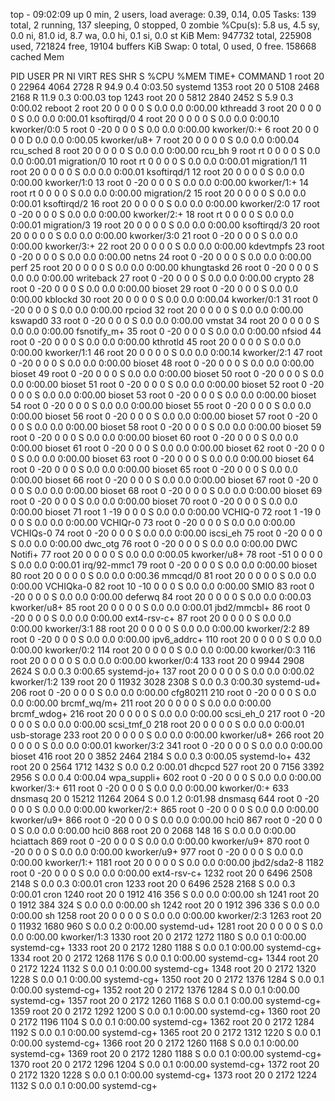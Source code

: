 top - 09:02:09 up 0 min,  2 users,  load average: 0.39, 0.14, 0.05
Tasks: 139 total,   2 running, 137 sleeping,   0 stopped,   0 zombie
%Cpu(s):  5.8 us,  4.5 sy,  0.0 ni, 81.0 id,  8.7 wa,  0.0 hi,  0.1 si,  0.0 st
KiB Mem:    947732 total,   225908 used,   721824 free,    19104 buffers
KiB Swap:        0 total,        0 used,        0 free.   158668 cached Mem

  PID USER      PR  NI    VIRT    RES    SHR S  %CPU %MEM     TIME+ COMMAND
    1 root      20   0   22964   4064   2728 R  94.9  0.4   0:03.50 systemd
 1353 root      20   0    5108   2468   2168 R  11.9  0.3   0:00.03 top
 1243 root      20   0    5812   2840   2452 S   5.9  0.3   0:00.02 reboot
    2 root      20   0       0      0      0 S   0.0  0.0   0:00.00 kthreadd
    3 root      20   0       0      0      0 S   0.0  0.0   0:00.01 ksoftirqd/0
    4 root      20   0       0      0      0 S   0.0  0.0   0:00.10 kworker/0:0
    5 root       0 -20       0      0      0 S   0.0  0.0   0:00.00 kworker/0:+
    6 root      20   0       0      0      0 D   0.0  0.0   0:00.05 kworker/u8+
    7 root      20   0       0      0      0 S   0.0  0.0   0:00.04 rcu_sched
    8 root      20   0       0      0      0 S   0.0  0.0   0:00.00 rcu_bh
    9 root      rt   0       0      0      0 S   0.0  0.0   0:00.01 migration/0
   10 root      rt   0       0      0      0 S   0.0  0.0   0:00.01 migration/1
   11 root      20   0       0      0      0 S   0.0  0.0   0:00.01 ksoftirqd/1
   12 root      20   0       0      0      0 S   0.0  0.0   0:00.00 kworker/1:0
   13 root       0 -20       0      0      0 S   0.0  0.0   0:00.00 kworker/1:+
   14 root      rt   0       0      0      0 S   0.0  0.0   0:00.00 migration/2
   15 root      20   0       0      0      0 S   0.0  0.0   0:00.01 ksoftirqd/2
   16 root      20   0       0      0      0 S   0.0  0.0   0:00.00 kworker/2:0
   17 root       0 -20       0      0      0 S   0.0  0.0   0:00.00 kworker/2:+
   18 root      rt   0       0      0      0 S   0.0  0.0   0:00.01 migration/3
   19 root      20   0       0      0      0 S   0.0  0.0   0:00.00 ksoftirqd/3
   20 root      20   0       0      0      0 S   0.0  0.0   0:00.00 kworker/3:0
   21 root       0 -20       0      0      0 S   0.0  0.0   0:00.00 kworker/3:+
   22 root      20   0       0      0      0 S   0.0  0.0   0:00.00 kdevtmpfs
   23 root       0 -20       0      0      0 S   0.0  0.0   0:00.00 netns
   24 root       0 -20       0      0      0 S   0.0  0.0   0:00.00 perf
   25 root      20   0       0      0      0 S   0.0  0.0   0:00.00 khungtaskd
   26 root       0 -20       0      0      0 S   0.0  0.0   0:00.00 writeback
   27 root       0 -20       0      0      0 S   0.0  0.0   0:00.00 crypto
   28 root       0 -20       0      0      0 S   0.0  0.0   0:00.00 bioset
   29 root       0 -20       0      0      0 S   0.0  0.0   0:00.00 kblockd
   30 root      20   0       0      0      0 S   0.0  0.0   0:00.04 kworker/0:1
   31 root       0 -20       0      0      0 S   0.0  0.0   0:00.00 rpciod
   32 root      20   0       0      0      0 S   0.0  0.0   0:00.00 kswapd0
   33 root       0 -20       0      0      0 S   0.0  0.0   0:00.00 vmstat
   34 root      20   0       0      0      0 S   0.0  0.0   0:00.00 fsnotify_m+
   35 root       0 -20       0      0      0 S   0.0  0.0   0:00.00 nfsiod
   44 root       0 -20       0      0      0 S   0.0  0.0   0:00.00 kthrotld
   45 root      20   0       0      0      0 S   0.0  0.0   0:00.00 kworker/1:1
   46 root      20   0       0      0      0 S   0.0  0.0   0:00.14 kworker/2:1
   47 root       0 -20       0      0      0 S   0.0  0.0   0:00.00 bioset
   48 root       0 -20       0      0      0 S   0.0  0.0   0:00.00 bioset
   49 root       0 -20       0      0      0 S   0.0  0.0   0:00.00 bioset
   50 root       0 -20       0      0      0 S   0.0  0.0   0:00.00 bioset
   51 root       0 -20       0      0      0 S   0.0  0.0   0:00.00 bioset
   52 root       0 -20       0      0      0 S   0.0  0.0   0:00.00 bioset
   53 root       0 -20       0      0      0 S   0.0  0.0   0:00.00 bioset
   54 root       0 -20       0      0      0 S   0.0  0.0   0:00.00 bioset
   55 root       0 -20       0      0      0 S   0.0  0.0   0:00.00 bioset
   56 root       0 -20       0      0      0 S   0.0  0.0   0:00.00 bioset
   57 root       0 -20       0      0      0 S   0.0  0.0   0:00.00 bioset
   58 root       0 -20       0      0      0 S   0.0  0.0   0:00.00 bioset
   59 root       0 -20       0      0      0 S   0.0  0.0   0:00.00 bioset
   60 root       0 -20       0      0      0 S   0.0  0.0   0:00.00 bioset
   61 root       0 -20       0      0      0 S   0.0  0.0   0:00.00 bioset
   62 root       0 -20       0      0      0 S   0.0  0.0   0:00.00 bioset
   63 root       0 -20       0      0      0 S   0.0  0.0   0:00.00 bioset
   64 root       0 -20       0      0      0 S   0.0  0.0   0:00.00 bioset
   65 root       0 -20       0      0      0 S   0.0  0.0   0:00.00 bioset
   66 root       0 -20       0      0      0 S   0.0  0.0   0:00.00 bioset
   67 root       0 -20       0      0      0 S   0.0  0.0   0:00.00 bioset
   68 root       0 -20       0      0      0 S   0.0  0.0   0:00.00 bioset
   69 root       0 -20       0      0      0 S   0.0  0.0   0:00.00 bioset
   70 root       0 -20       0      0      0 S   0.0  0.0   0:00.00 bioset
   71 root       1 -19       0      0      0 S   0.0  0.0   0:00.00 VCHIQ-0
   72 root       1 -19       0      0      0 S   0.0  0.0   0:00.00 VCHIQr-0
   73 root       0 -20       0      0      0 S   0.0  0.0   0:00.00 VCHIQs-0
   74 root       0 -20       0      0      0 S   0.0  0.0   0:00.00 iscsi_eh
   75 root       0 -20       0      0      0 S   0.0  0.0   0:00.00 dwc_otg
   76 root       0 -20       0      0      0 S   0.0  0.0   0:00.00 DWC Notifi+
   77 root      20   0       0      0      0 S   0.0  0.0   0:00.05 kworker/u8+
   78 root     -51   0       0      0      0 S   0.0  0.0   0:00.01 irq/92-mmc1
   79 root       0 -20       0      0      0 S   0.0  0.0   0:00.00 bioset
   80 root      20   0       0      0      0 S   0.0  0.0   0:00.36 mmcqd/0
   81 root      20   0       0      0      0 S   0.0  0.0   0:00.00 VCHIQka-0
   82 root      10 -10       0      0      0 S   0.0  0.0   0:00.00 SMIO
   83 root       0 -20       0      0      0 S   0.0  0.0   0:00.00 deferwq
   84 root      20   0       0      0      0 S   0.0  0.0   0:00.03 kworker/u8+
   85 root      20   0       0      0      0 S   0.0  0.0   0:00.01 jbd2/mmcbl+
   86 root       0 -20       0      0      0 S   0.0  0.0   0:00.00 ext4-rsv-c+
   87 root      20   0       0      0      0 S   0.0  0.0   0:00.00 kworker/3:1
   88 root      20   0       0      0      0 S   0.0  0.0   0:00.00 kworker/2:2
   89 root       0 -20       0      0      0 S   0.0  0.0   0:00.00 ipv6_addrc+
  110 root      20   0       0      0      0 S   0.0  0.0   0:00.00 kworker/0:2
  114 root      20   0       0      0      0 S   0.0  0.0   0:00.00 kworker/0:3
  116 root      20   0       0      0      0 S   0.0  0.0   0:00.00 kworker/0:4
  133 root      20   0    9944   2908   2624 S   0.0  0.3   0:00.65 systemd-jo+
  137 root      20   0       0      0      0 S   0.0  0.0   0:00.02 kworker/1:2
  139 root      20   0   11932   3028   2308 S   0.0  0.3   0:00.30 systemd-ud+
  206 root       0 -20       0      0      0 S   0.0  0.0   0:00.00 cfg80211
  210 root       0 -20       0      0      0 S   0.0  0.0   0:00.00 brcmf_wq/m+
  211 root      20   0       0      0      0 S   0.0  0.0   0:00.00 brcmf_wdog+
  216 root      20   0       0      0      0 S   0.0  0.0   0:00.00 scsi_eh_0
  217 root       0 -20       0      0      0 S   0.0  0.0   0:00.00 scsi_tmf_0
  218 root      20   0       0      0      0 S   0.0  0.0   0:00.01 usb-storage
  233 root      20   0       0      0      0 S   0.0  0.0   0:00.00 kworker/u8+
  266 root      20   0       0      0      0 S   0.0  0.0   0:00.01 kworker/3:2
  341 root       0 -20       0      0      0 S   0.0  0.0   0:00.00 bioset
  416 root      20   0    3852   2464   2184 S   0.0  0.3   0:00.05 systemd-lo+
  432 root      20   0    2564   1712   1432 S   0.0  0.2   0:00.01 dhcpcd
  527 root      20   0    7156   3392   2956 S   0.0  0.4   0:00.04 wpa_suppli+
  602 root       0 -20       0      0      0 S   0.0  0.0   0:00.00 kworker/3:+
  611 root       0 -20       0      0      0 S   0.0  0.0   0:00.00 kworker/0:+
  633 dnsmasq   20   0   15212  11264   2064 S   0.0  1.2   0:01.98 dnsmasq
  644 root       0 -20       0      0      0 S   0.0  0.0   0:00.00 kworker/2:+
  865 root       0 -20       0      0      0 S   0.0  0.0   0:00.00 kworker/u9+
  866 root       0 -20       0      0      0 S   0.0  0.0   0:00.00 hci0
  867 root       0 -20       0      0      0 S   0.0  0.0   0:00.00 hci0
  868 root      20   0    2068    148     16 S   0.0  0.0   0:00.00 hciattach
  869 root       0 -20       0      0      0 S   0.0  0.0   0:00.00 kworker/u9+
  870 root       0 -20       0      0      0 S   0.0  0.0   0:00.00 kworker/u9+
  977 root       0 -20       0      0      0 S   0.0  0.0   0:00.00 kworker/1:+
 1181 root      20   0       0      0      0 S   0.0  0.0   0:00.00 jbd2/sda2-8
 1182 root       0 -20       0      0      0 S   0.0  0.0   0:00.00 ext4-rsv-c+
 1232 root      20   0    6496   2508   2148 S   0.0  0.3   0:00.01 cron
 1233 root      20   0    6496   2528   2168 S   0.0  0.3   0:00.01 cron
 1240 root      20   0    1912    416    356 S   0.0  0.0   0:00.00 sh
 1241 root      20   0    1912    384    324 S   0.0  0.0   0:00.00 sh
 1242 root      20   0    1912    396    336 S   0.0  0.0   0:00.00 sh
 1258 root      20   0       0      0      0 S   0.0  0.0   0:00.00 kworker/2:3
 1263 root      20   0   11932   1680    960 S   0.0  0.2   0:00.00 systemd-ud+
 1281 root      20   0       0      0      0 S   0.0  0.0   0:00.00 kworker/1:3
 1330 root      20   0    2172   1272   1180 S   0.0  0.1   0:00.00 systemd-cg+
 1333 root      20   0    2172   1280   1188 S   0.0  0.1   0:00.00 systemd-cg+
 1334 root      20   0    2172   1268   1176 S   0.0  0.1   0:00.00 systemd-cg+
 1344 root      20   0    2172   1224   1132 S   0.0  0.1   0:00.00 systemd-cg+
 1348 root      20   0    2172   1320   1228 S   0.0  0.1   0:00.00 systemd-cg+
 1350 root      20   0    2172   1376   1284 S   0.0  0.1   0:00.00 systemd-cg+
 1352 root      20   0    2172   1376   1284 S   0.0  0.1   0:00.00 systemd-cg+
 1357 root      20   0    2172   1260   1168 S   0.0  0.1   0:00.00 systemd-cg+
 1359 root      20   0    2172   1292   1200 S   0.0  0.1   0:00.00 systemd-cg+
 1360 root      20   0    2172   1196   1104 S   0.0  0.1   0:00.00 systemd-cg+
 1362 root      20   0    2172   1284   1192 S   0.0  0.1   0:00.00 systemd-cg+
 1365 root      20   0    2172   1312   1220 S   0.0  0.1   0:00.00 systemd-cg+
 1366 root      20   0    2172   1260   1168 S   0.0  0.1   0:00.00 systemd-cg+
 1369 root      20   0    2172   1280   1188 S   0.0  0.1   0:00.00 systemd-cg+
 1370 root      20   0    2172   1296   1204 S   0.0  0.1   0:00.00 systemd-cg+
 1372 root      20   0    2172   1320   1228 S   0.0  0.1   0:00.00 systemd-cg+
 1373 root      20   0    2172   1224   1132 S   0.0  0.1   0:00.00 systemd-cg+

